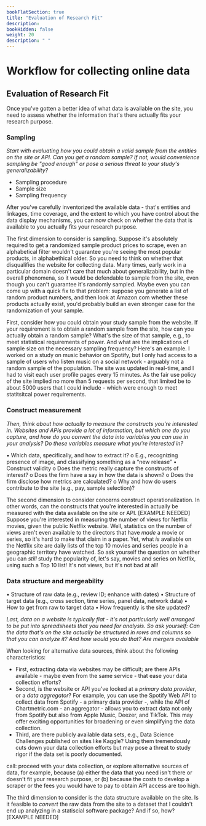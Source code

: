 ```yaml
---
bookFlatSection: true
title: "Evaluation of Research Fit"
description:
bookHidden: false
weight: 20
description: " "
---
```


# Workflow for collecting online data

## Evaluation of Research Fit

Once you've gotten a better idea of what data is available on the site, you need to assess whether the information that's there actually fits your research purpose.

### Sampling

*Start with evaluating how you could obtain a valid sample from the entities on the site or API. Can you get a random sample? If not, would convenience sampling be "good enough" or pose a serious threat to your study's generalizability?*

- Sampling procedure
- Sample size
- Sampling frequency

After you've carefully inventorized the available data - that's entities and linkages, time coverage, and the extent to which you have control about the data display mechanisms, you can now check on whether the data that is available to you actually fits your research purpose.

The first dimension to consider is sampling. Suppose it's absolutely required to get a randomized sample product prices to scrape, even an alphabetical filter wouldn't guarantee you're seeing the most popular products, in alphabethical older. So you need to think on whether that disqualifies the website for collecting data. Many times, early work in a particular domain doesn't care that much about generalizability, but in the overall phenomena, so it would be defendable to sample from the site, even though you can't guarantee it's randomly sampled. Maybe even you can come up with a quick fix to that problem: suppose you generate a list of random product numbers, and then look at Amazon.com whether these products actually exist, you'd probably build an even stronger case for the randomization of your sample.



First, consider how you could obtain your study sample from the website. If your requirement is to obtain a random sample from the site, how can you actually obtain a random sample? What's the size of that sample, e.g., to meet statistical requirements of power. And what are the implications of sample size on the necessary sampling frequency? Here's an example. I worked on a study on music behavior on Spotify, but I only had access to a sample of users who listen music on a social network - arguably not a random sample of the population. The site was updated in real-time, and I had to visit each user profile pages every 15 minutes. As the fair use policy of the site implied no more than 5 requests per second, that limited be to about 5000 users that I could include - which were enough to meet statitsitcal power requirements.


### Construct measurement

*Then, think about how actually to measure the constructs you're interested in. Websites and APIs provide a lot of information, but which one do you capture, and how do you convert the data into variables you can use in your analysis? Do these variables measure what you're interested in?*

•	Which data, specifically, and how to extract it?
o	E.g., recognizing presence of image, and classifying something as a “new release”
•	Construct validity
o	Does the metric really capture the constructs of interest?
o	Does the firm have a say in how the data is shown?
o	Does the firm disclose how metrics are calculated?
o	Why and how do users contribute to the site (e.g., pay, sample selection)?


The second dimension to consider concerns construct operationalization. In other words, can the constructs that you're interested in actually be measured with the data available on the site or API. [EXAMPLE NEEDED] Suppose you're interested in measuring the number of views for Netflix movies, given the public Netflix website. Well, statistics on the number of views aren't even available to the directors that have *made* a movie or series, so it's hard to make that claim in a paper. Yet, what *is* available on the Netflix site are daily lists of the top 10 movies and series people in a geographic territory have watched. So ask yourself the question on whether you can *still* study the popularity of, let's say, movies and series on Netflix, using such a Top 10 list! It's not views, but it's not bad at all!


### Data structure and mergeability
•	Structure of raw data (e.g., review ID; enhance with dates)
•	Structure of target data (e.g., cross section, time series, panel data, network data)
•	How to get from raw to target data
•	How frequently is the site updated?

*Last, data on a website is typically flat - it's not particularly well arranged to be put into spreadsheets that you need for analysis. So ask yourself: Can the data that's on the site actually be structured in rows and columns so that you can analyze it? And how would you do that? Are mergers available*


When looking for alternative data sources, think about the following characteristics:
- First, extracting data via websites may be difficult; are there APIs available - maybe even from the same service - that ease your data collection efforts?
- Second, is the website or API you've looked at a *primary data provider*, or a *data aggregator*? For example, you can use the Spotify Web API to collect data from Spotify - a primary data provider -, while the API of Chartmetric.com - an aggregator - allows you to extract data not only from Spotify but also from Apple Music, Deezer, and TikTok. This may offer exciting opportunities for broadening or even simplifying the data collection.
- Third, are there publicly available data sets, e.g., Data Science Challenges published on sites like Kaggle? Using them tremendously cuts down your data collection efforts but may pose a threat to study rigor if the data set is poorly documented.


call: proceed with your data collection, or explore alternative sources of data, for example, because (a) either the data that you need isn't there or doesn't fit your research purpose, or (b) because the costs to develop a scraper or the fees you would have to pay to obtain API access are too high.

The third dimension to consider is the data structure available on the site. Is it feasible to *convert* the raw data from the site to a dataset that I couldn't end up analyzing in a statiscial software package? And if so, how? [EXAMPLE NEEDED]
